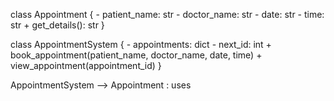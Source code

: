 class Appointment {
    - patient_name: str
    - doctor_name: str
    - date: str
    - time: str
    + get_details(): str
}

class AppointmentSystem {
    - appointments: dict
    - next_id: int
    + book_appointment(patient_name, doctor_name, date, time)
    + view_appointment(appointment_id)
}

AppointmentSystem --> Appointment : uses
